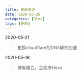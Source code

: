 ```yaml
---
title: 更新日记
date: 2020-05-20
categories: [Blog]
tags: [更新]
---
```


2020-05-21

> 更换cloudflare的DNS解析加速

2020-05-19:

> 博客建立，主程序Hexo